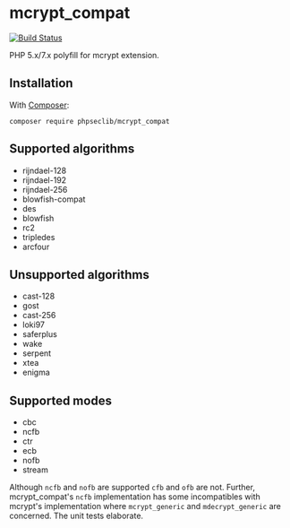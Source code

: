 # mcrypt_compat

[![Build Status](https://travis-ci.org/phpseclib/mcrypt_compat.svg?branch=master)](https://travis-ci.org/phpseclib/mcrypt_compat)

PHP 5.x/7.x polyfill for mcrypt extension.

## Installation

With [Composer](https://getcomposer.org/):

```
composer require phpseclib/mcrypt_compat
```

## Supported algorithms

- rijndael-128
- rijndael-192
- rijndael-256
- blowfish-compat
- des
- blowfish
- rc2
- tripledes
- arcfour

## Unsupported algorithms

- cast-128
- gost
- cast-256
- loki97
- saferplus
- wake
- serpent
- xtea
- enigma

## Supported modes

- cbc
- ncfb
- ctr
- ecb
- nofb
- stream

Although `ncfb` and `nofb` are supported `cfb` and `ofb` are not. Further, mcrypt_compat's `ncfb` implementation has some incompatibles with mcrypt's implementation where `mcrypt_generic` and `mdecrypt_generic` are concerned. The unit tests elaborate.
